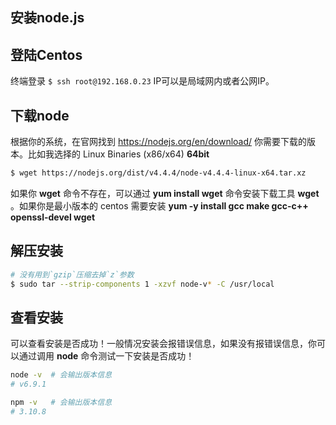 
安装node.js
---

## 登陆Centos

终端登录 `$ ssh root@192.168.0.23` IP可以是局域网内或者公网IP。

## 下载node 

根据你的系统，在官网找到 https://nodejs.org/en/download/ 你需要下载的版本。比如我选择的 Linux Binaries (x86/x64) **64bit**

```bash
$ wget https://nodejs.org/dist/v4.4.4/node-v4.4.4-linux-x64.tar.xz
```

如果你 **wget** 命令不存在，可以通过 **yum install wget** 命令安装下载工具 **wget** 。如果你是最小版本的 centos 需要安装 **yum -y install gcc make gcc-c++ openssl-devel wget**

## 解压安装


```bash
# 没有用到`gzip`压缩去掉`z`参数
$ sudo tar --strip-components 1 -xzvf node-v* -C /usr/local
```

## 查看安装

可以查看安装是否成功！一般情况安装会报错误信息，如果没有报错误信息，你可以通过调用 **node** 命令测试一下安装是否成功！

```bash
node -v  # 会输出版本信息
# v6.9.1

npm -v   # 会输出版本信息
# 3.10.8
```

